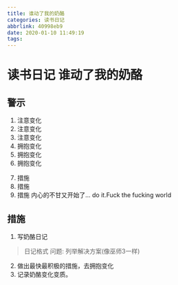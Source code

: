 ```yaml
---
title: 谁动了我的奶酪
categories: 读书日记
abbrlink: 40998eb9
date: 2020-01-10 11:49:19
tags:
---
```

# 读书日记 谁动了我的奶酪
## 警示
1. 注意变化
2. 注意变化
3. 注意变化
4. 拥抱变化
5. 拥抱变化
6. 拥抱变化
<!-- more -->
7. 措施
8. 措施
9. 措施
内心的不甘又开始了...
do it.Fuck the fucking world
## 措施 
1. 写奶酪日记
>日记格式
   问题: 
   列举解决方案(像巫师3一样)
2. 做出最快最积极的措施，去拥抱变化
3. 记录奶酪变化变质。